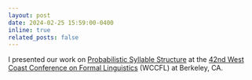 ```yaml
---
layout: post
date: 2024-02-25 15:59:00-0400
inline: true
related_posts: false
---
```


I presented our work on [Probabilistic Syllable Structure](https://drive.google.com/file/d/1_3eA-_trJMpZGyn0jWGloHFYbsG8fGC8/view?usp=sharing) at the [42nd West Coast Conference on Formal Linguistics](https://www.wccfl42.com/) (WCCFL) at Berkeley, CA.
